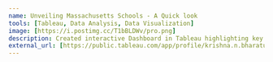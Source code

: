 ```yaml
---
name: Unveiling Massachusetts Schools - A Quick look
tools: [Tableau, Data Analysis, Data Visualization]
image: [https://i.postimg.cc/T1bBLDWv/pro.png]
description: Created interactive Dashboard in Tableau highlighting key performance metrics for 1,800+ of Massachusetts school systems allowing at-a-glance understanding of the entire program.
external_url: [https://public.tableau.com/app/profile/krishna.n.bharatula/viz/FullMassachusettsSchoolProject-Dash/Dashboard1]
---
```

